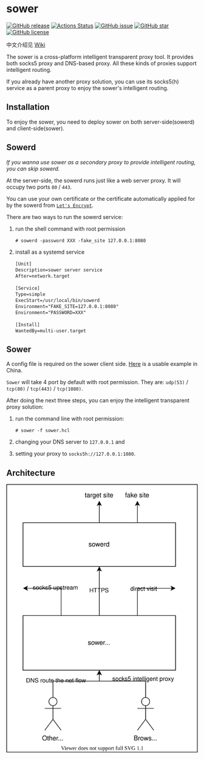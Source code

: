 # sower

[![GitHub release](http://img.shields.io/github/release/wweir/sower.svg?style=popout)](https://github.com/wweir/sower/releases)
[![Actions Status](https://github.com/wweir/sower/workflows/Go/badge.svg)](https://github.com/wweir/sower/actions)
[![GitHub issue](https://img.shields.io/github/issues/wweir/sower.svg?style=popout)](https://github.com/wweir/sower/issues)
[![GitHub star](https://img.shields.io/github/stars/wweir/sower.svg?style=popout)](https://github.com/wweir/sower/stargazers)
[![GitHub license](https://img.shields.io/github/license/wweir/sower.svg?style=popout)](LICENSE)

中文介绍见 [Wiki](https://github.com/wweir/sower/wiki)

The sower is a cross-platform intelligent transparent proxy tool. It provides both socks5 proxy and DNS-based proxy. All these kinds of proxies support intelligent routing.

If you already have another proxy solution, you can use its socks5(h) service as a parent proxy to enjoy the sower's intelligent routing.

## Installation

To enjoy the sower, you need to deploy sower on both server-side(sowerd) and client-side(sower).

## Sowerd

_If you wanna use sower as a secondary proxy to provide intelligent routing, you can skip sowerd._

At the server-side, the sowerd runs just like a web server proxy. It will occupy two ports `80` / `443`.

You can use your own certificate or the certificate automatically applied for by the sowerd from [`Let's Encrypt`](https://letsencrypt.org/).

There are two ways to run the sowerd service:

1. run the shell command with root permission

   ```shell
   # sowerd -password XXX -fake_site 127.0.0.1:8080
   ```

2. install as a systemd service

   ```service
   [Unit]
   Description=sower server service
   After=network.target

   [Service]
   Type=simple
   ExecStart=/usr/local/bin/sowerd
   Environment="FAKE_SITE=127.0.0.1:8080"
   Environment="PASSWORD=XXX"

   [Install]
   WantedBy=multi-user.target
   ```

## Sower

A config file is required on the sower client side. [Here](https://github.com/wweir/sower/wiki/sower.hcl) is a usable example in China.

`Sower` will take 4 port by default with root permission. They are: `udp(53)` / `tcp(80)` / `tcp(443)` / `tcp(1080)`.

After doing the next three steps, you can enjoy the intelligent transparent proxy solution:

1. run the command line with root permission:

   ```shell
   # sower -f sower.hcl
   ```

2. changing your DNS server to `127.0.0.1` and
3. setting your proxy to `socks5h://127.0.0.1:1080`.

## Architecture

![Architecture diagram](./sower.drawio.svg)
